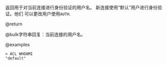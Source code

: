 返回用于对当前连接进行身份验证的用户名。
新连接使用“默认”用户进行身份验证。他们
可以更改用户使用`AUTH`.

@return

@bulk字符串回复：当前连接的用户名。

@examples

    > ACL WHOAMI
    "default"

